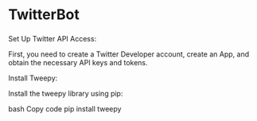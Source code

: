 # TwitterBot


###
Set Up Twitter API Access:

First, you need to create a Twitter Developer account, create an App, and obtain the necessary API keys and tokens.

Install Tweepy:

Install the tweepy library using pip:

bash
Copy code
pip install tweepy
